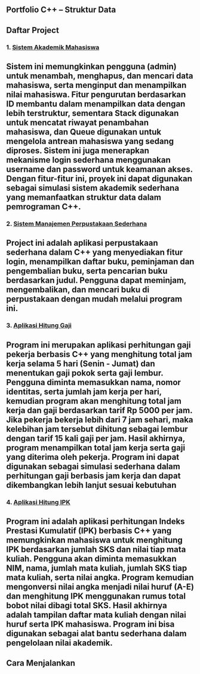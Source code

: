 ## Portfolio C++ – Struktur Data

## Daftar Project

### 1. [Sistem Akademik Mahasiswa](./project-akademik)
Sistem ini memungkinkan pengguna (admin) untuk menambah, menghapus, dan mencari data mahasiswa, serta menginput dan menampilkan nilai mahasiswa. Fitur pengurutan berdasarkan ID membantu dalam menampilkan data dengan lebih terstruktur,
sementara Stack digunakan untuk mencatat riwayat penambahan mahasiswa, dan Queue digunakan untuk mengelola antrean mahasiswa yang sedang diproses. Sistem ini juga menerapkan mekanisme login sederhana menggunakan username dan password untuk keamanan akses. Dengan fitur-fitur ini, proyek ini dapat digunakan sebagai simulasi sistem akademik sederhana yang memanfaatkan struktur data dalam pemrograman C++. 
---

### 2. [Sistem Manajemen Perpustakaan Sederhana](./project-perpustakaan)
Project ini adalah aplikasi perpustakaan sederhana dalam C++ yang menyediakan fitur login, menampilkan daftar buku, peminjaman dan pengembalian buku, serta pencarian buku berdasarkan judul. Pengguna dapat meminjam, mengembalikan, dan mencari buku di perpustakaan dengan mudah melalui program ini.
---

### 3. [Aplikasi Hitung Gaji](./project-gaji)
Program ini merupakan aplikasi perhitungan gaji pekerja berbasis C++ yang menghitung total jam kerja selama 5 hari (Senin - Jumat) dan menentukan gaji pokok serta gaji lembur. Pengguna diminta memasukkan nama, nomor identitas, serta jumlah jam kerja per hari, kemudian program akan menghitung total jam kerja dan gaji berdasarkan tarif Rp 5000 per jam. Jika pekerja bekerja lebih dari 7 jam sehari, maka kelebihan jam tersebut dihitung sebagai lembur dengan tarif 15 kali gaji per jam. Hasil akhirnya, program menampilkan total jam kerja serta gaji yang diterima oleh pekerja. Program ini dapat digunakan sebagai simulasi sederhana dalam perhitungan gaji berbasis jam kerja dan dapat dikembangkan lebih lanjut sesuai kebutuhan 
---

### 4. [Aplikasi Hitung IPK](./project-ipk)
Program ini adalah aplikasi perhitungan Indeks Prestasi Kumulatif (IPK) berbasis C++ yang memungkinkan mahasiswa untuk menghitung IPK berdasarkan jumlah SKS dan nilai tiap mata kuliah. Pengguna akan diminta memasukkan NIM, nama, jumlah mata kuliah, jumlah SKS tiap mata kuliah, serta nilai angka. Program kemudian mengonversi nilai angka menjadi nilai huruf (A-E) dan
menghitung IPK menggunakan rumus total bobot nilai dibagi total SKS. Hasil akhirnya adalah tampilan daftar mata kuliah dengan nilai huruf serta IPK mahasiswa. Program ini bisa digunakan sebagai alat bantu sederhana dalam pengelolaan nilai akademik.
---


## Cara Menjalankan
